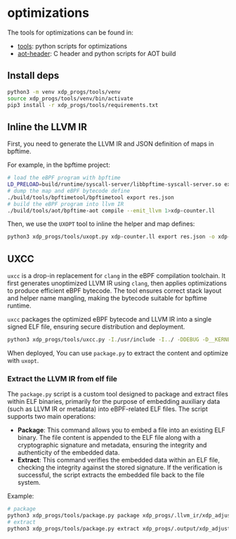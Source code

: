 # optimizations

The tools for optimizations can be found in:

- [tools](tools): python scripts for optimizations
- [aot-header](aot-header): C header and python scripts for AOT build

## Install deps

```sh
python3 -m venv xdp_progs/tools/venv
source xdp_progs/tools/venv/bin/activate
pip3 install -r xdp_progs/tools/requirements.txt
```

## Inline the LLVM IR

First, you need to generate the LLVM IR and JSON definition of maps in bpftime.

For example, in the bpftime project:

```sh
# load the eBPF program with bpftime
LD_PRELOAD=build/runtime/syscall-server/libbpftime-syscall-server.so example/xdp-counter/xdp-counter example/xdp-counter/.output/xdp-counter.bpf.o veth1
# dump the map and eBPF bytecode define
./build/tools/bpftimetool/bpftimetool export res.json
# build the eBPF program into llvm IR
./build/tools/aot/bpftime-aot compile --emit_llvm 1>xdp-counter.ll
```

Then, we use the `UXOPT` tool to inline the helper and map defines:

```sh
python3 xdp_progs/tools/uxopt.py xdp-counter.ll export res.json -o xdp-counter.inline.ll
```

## UXCC

`uxcc` is a drop-in replacement for `clang` in the eBPF compilation toolchain. It first generates unoptimized LLVM IR using `clang`, then applies optimizations to produce efficient eBPF bytecode. The tool ensures correct stack layout and helper name mangling, making the bytecode suitable for bpftime runtime.

`uxcc` packages the optimized eBPF bytecode and LLVM IR into a single signed ELF file, ensuring secure distribution and deployment.

```sh
python3 xdp_progs/tools/uxcc.py -I./usr/include -I../ -DDEBUG -D__KERNEL__ -Wno-unused-value -Wno-pointer-sign -Wno-compare-distinct-pointer-types -O2 -target bpf -g lib/bpf/balancer.bpf.c -c -o balancer.bpf.o
```

When deployed, You can use `package.py` to extract the content and optimize with `uxopt`.

### Extract the LLVM IR from elf file

The `package.py` script is a custom tool designed to package and extract files within ELF binaries, primarily for the purpose of embedding auxiliary data (such as LLVM IR or metadata) into eBPF-related ELF files. The script supports two main operations:

- **Package**: This command allows you to embed a file into an existing ELF binary. The file content is appended to the ELF file along with a cryptographic signature and metadata, ensuring the integrity and authenticity of the embedded data.
- **Extract**: This command verifies the embedded data within an ELF file, checking the integrity against the stored signature. If the verification is successful, the script extracts the embedded file back to the file system.

Example:

```sh
# package
python3 xdp_progs/tools/package.py package xdp_progs/.llvm_ir/xdp_adjust_tail.aot.ll xdp_progs/.output/xdp_adjust_tail.bpf.o
# extract
python3 xdp_progs/tools/package.py extract xdp_progs/.output/xdp_adjust_tail.bpf.o
```

